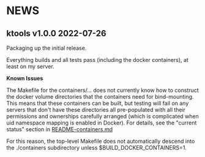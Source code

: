 
# NEWS

## ktools v1.0.0  2022-07-26

Packaging up the initial release.

Everything builds and all tests pass (including the docker containers),
at least on my server.

**Known Issues**

The Makefile for the containers/... does not currently know how to
construct the docker volume directories that the containers need for
bind-mounting.  This means that these containers can be built, but testing
will fail on any servers that don't have these directories all pre-populated
with all their permissions and ownerships carefully arranged (which is
complicated when uid namespace mapping is enabled in Docker).  For details,
see the "current status" section in
[README-containers.md](containers/README-containers.md)

For this reason, the top-level Makefile does not automatically descend into the
./containers subdirectory unless $BUILD_DOCKER_CONTAINERS=1.

